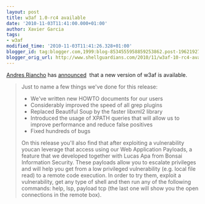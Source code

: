 ```yaml
---
layout: post
title: w3af 1.0-rc4 available
date: '2010-11-03T11:41:00.000+01:00'
author: Xavier Garcia
tags:
- w3af
modified_time: '2010-11-03T11:41:26.328+01:00'
blogger_id: tag:blogger.com,1999:blog-8534555958859253862.post-1962192777106454346
blogger_orig_url: http://www.shellguardians.com/2010/11/w3af-10-rc4-available.html
---
```

[Andres Riancho](http://www.bonsai-sec.com/es/about-us/founder.php) has [announced](http://lists.grok.org.uk/pipermail/full-disclosure/2010-November/077246.html)  that a new version of w3af is available.  
  

> Just to name a few things we've done for this release:
> * We've written new HOWTO documents for our users
> * Considerably improved the speed of all grep plugins
> * Replaced Beautiful Soup by the faster libxml2 library
> * Introduced the usage of XPATH queries that will allow us to improve performance and reduce false positives
> * Fixed hundreds of bugs
>
> On this release you'll also find that after exploiting a vulnerability youcan leverage that access using our Web Application Payloads, a feature that we developed together with Lucas Apa from Bonsai Information Security. These payloads allow you to escalate privileges and will help you get from a low privileged vulnerability (e.g. local file read) to a remote code execution. In order to try them, exploit a vulnerability, get any type of shell and then run any of the following commands: help, lsp, payload tcp (the last one will show you the open connections in the remote box).
